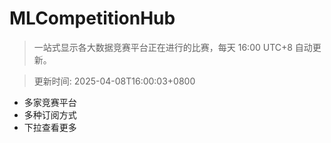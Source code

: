 # MLCompetitionHub

> 一站式显示各大数据竞赛平台正在进行的比赛，每天 16:00 UTC+8 自动更新。
  
> 更新时间: 2025-04-08T16:00:03+0800 

* 多家竞赛平台
* 多种订阅方式
* 下拉查看更多